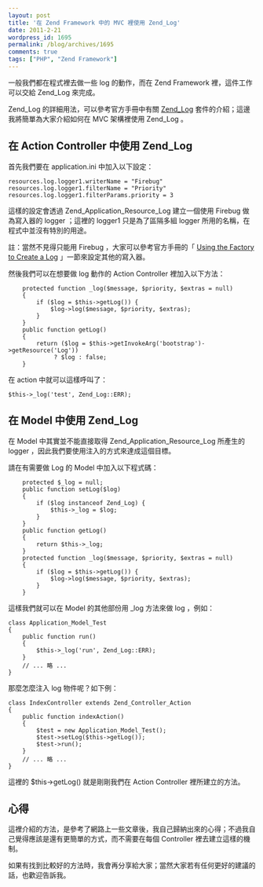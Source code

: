 ```yaml
---
layout: post
title: '在 Zend Framework 中的 MVC 裡使用 Zend_Log'
date: 2011-2-21
wordpress_id: 1695
permalink: /blog/archives/1695
comments: true
tags: ["PHP", "Zend Framework"]
---
```


一般我們都在程式裡去做一些 log 的動作，而在 Zend Framework 裡，這件工作可以交給 Zend_Log 來完成。

Zend_Log 的詳細用法，可以參考官方手冊中有關 [Zend_Log](http://framework.zend.com/manual/1.10/en/zend.log.html) 套件的介紹；這邊我將簡單為大家介紹如何在 MVC 架構裡使用 Zend_Log 。

<!--more-->

## 在 Action Controller 中使用 Zend_Log

首先我們要在 application.ini 中加入以下設定：

```
resources.log.logger1.writerName = "Firebug"
resources.log.logger1.filterName = "Priority"
resources.log.logger1.filterParams.priority = 3

```

這樣的設定會透過 Zend_Application_Resource_Log 建立一個使用 Firebug 做為寫入器的 logger ；這裡的 logger1 只是為了區隔多組 logger 所用的名稱，在程式中並沒有特別的用途。

註：當然不見得只能用 Firebug ，大家可以參考官方手冊的「 [Using the Factory to Create a Log](http://framework.zend.com/manual/1.10/en/zend.log.factory.html) 」一節來設定其他的寫入器。

然後我們可以在想要做 log 動作的 Action Controller 裡加入以下方法：

```
    protected function _log($message, $priority, $extras = null)
    {
        if ($log = $this->getLog()) {
            $log->log($message, $priority, $extras);
        }
    }
    public function getLog()
    {
        return ($log = $this->getInvokeArg('bootstrap')->getResource('Log'))
             ? $log : false;
    }

```

在 action 中就可以這樣呼叫了：

```
$this->_log('test', Zend_Log::ERR);

```

## 在 Model 中使用 Zend_Log

在 Model 中其實並不能直接取得 Zend_Application_Resource_Log 所產生的 logger ，因此我們要使用注入的方式來達成這個目標。

請在有需要做 Log 的 Model 中加入以下程式碼：

```
    protected $_log = null;
    public function setLog($log)
    {
        if ($log instanceof Zend_Log) {
            $this->_log = $log;
        }
    }
    public function getLog()
    {
        return $this->_log;
    }
    protected function _log($message, $priority, $extras = null)
    {
        if ($log = $this->getLog()) {
            $log->log($message, $priority, $extras);
        }
    }

```

這樣我們就可以在 Model 的其他部份用 _log 方法來做 log ，例如：

```
class Application_Model_Test
{
    public function run()
    {
        $this->_log('run', Zend_Log::ERR);
    }
    // ... 略 ...
}

```

那麼怎麼注入 log 物件呢？如下例：

```
class IndexController extends Zend_Controller_Action
{
    public function indexAction()
    {
        $test = new Application_Model_Test();
        $test->setLog($this->getLog());
        $test->run();
    }
    // ... 略 ...
}

```

這裡的 $this->getLog() 就是剛剛我們在 Action Controller 裡所建立的方法。 

## 心得

這裡介紹的方法，是參考了網路上一些文章後，我自己歸納出來的心得；不過我自己覺得應該是還有更簡單的方式，而不需要在每個 Controller 裡去建立這樣的機制。

如果有找到比較好的方法時，我會再分享給大家；當然大家若有任何更好的建議的話，也歡迎告訴我。
